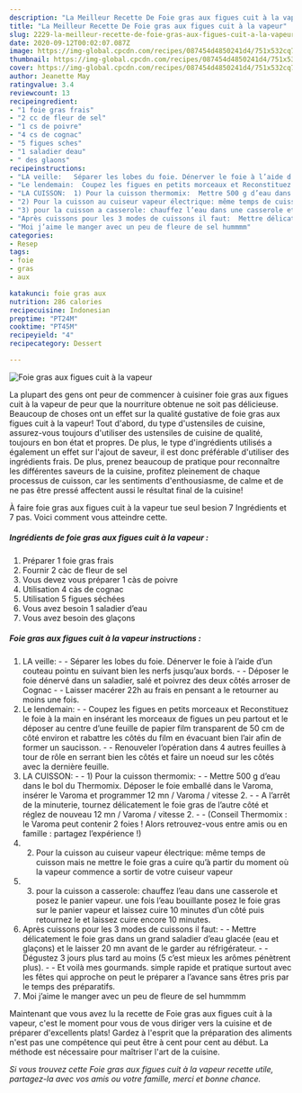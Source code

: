 ```yaml
---
description: "La Meilleur Recette De Foie gras aux figues cuit à la vapeur"
title: "La Meilleur Recette De Foie gras aux figues cuit à la vapeur"
slug: 2229-la-meilleur-recette-de-foie-gras-aux-figues-cuit-a-la-vapeur
date: 2020-09-12T00:02:07.087Z
image: https://img-global.cpcdn.com/recipes/087454d4850241d4/751x532cq70/foie-gras-aux-figues-cuit-a-la-vapeur-photo-principale-de-la-recette.jpg
thumbnail: https://img-global.cpcdn.com/recipes/087454d4850241d4/751x532cq70/foie-gras-aux-figues-cuit-a-la-vapeur-photo-principale-de-la-recette.jpg
cover: https://img-global.cpcdn.com/recipes/087454d4850241d4/751x532cq70/foie-gras-aux-figues-cuit-a-la-vapeur-photo-principale-de-la-recette.jpg
author: Jeanette May
ratingvalue: 3.4
reviewcount: 13
recipeingredient:
- "1 foie gras frais"
- "2 cc de fleur de sel"
- "1 cs de poivre"
- "4 cs de cognac"
- "5 figues sches"
- "1 saladier deau"
- " des glaons"
recipeinstructions:
- "LA veille:   Séparer les lobes du foie. Dénerver le foie à l’aide d’un couteau pointu en suivant bien les nerfs jusqu’aux bords.  Déposer le foie dénervé dans un saladier, salé et poivrez des deux côtés arroser de Cognac   Laisser macérer 22h au frais en pensant a le retourner au moins une fois."
- "Le lendemain:  Coupez les figues en petits morceaux et Reconstituez le foie à la main en insérant les morceaux de figues un peu partout et le déposer au centre d’une feuille de papier film transparent de 50 cm de côté environ et rabattre les côtés du film en évacuant bien l’air afin de former un saucisson.  Renouveler l’opération dans 4 autres feuilles à tour de rôle en serrant bien les côtés et faire un noeud sur les côtés avec la dernière feuille."
- "LA CUISSON:  1) Pour la cuisson thermomix:  Mettre 500 g d’eau dans le bol du Thermomix. Déposer le foie emballé dans le Varoma, insérer le Varoma et programmer 12 mn / Varoma / vitesse 2.  A l’arrêt de la minuterie, tournez délicatement le foie gras de l’autre côté et réglez de nouveau 12 mn / Varoma / vitesse 2.  (Conseil Thermomix : le Varoma peut contenir 2 foies ! Alors retrouvez-vous entre amis ou en famille : partagez l’expérience !)"
- "2) Pour la cuisson au cuiseur vapeur électrique: même temps de cuisson mais ne mettre le foie gras a cuire qu’à partir du moment où la vapeur commence a sortir de votre cuiseur vapeur"
- "3) pour la cuisson a casserole: chauffez l’eau dans une casserole et posez le panier vapeur. une fois l’eau bouillante posez le foie gras sur le panier vapeur et laissez cuire 10 minutes d’un côté puis retournez le et laissez cuire encore 10 minutes."
- "Après cuissons pour les 3 modes de cuissons il faut:  Mettre délicatement le foie gras dans un grand saladier d’eau glacée (eau et glaçons) et le laisser 20 mn avant de le garder au réfrigérateur.  Dégustez 3 jours plus tard au moins (5 c’est mieux les arômes pénètrent plus).  Et voilà mes gourmands. simple rapide et pratique surtout avec les fêtes qui approche on peut le préparer a l’avance sans êtres pris par le temps des préparatifs."
- "Moi j’aime le manger avec un peu de fleure de sel hummmm"
categories:
- Resep
tags:
- foie
- gras
- aux

katakunci: foie gras aux 
nutrition: 286 calories
recipecuisine: Indonesian
preptime: "PT24M"
cooktime: "PT45M"
recipeyield: "4"
recipecategory: Dessert

---
```



![Foie gras aux figues cuit à la vapeur](https://img-global.cpcdn.com/recipes/087454d4850241d4/751x532cq70/foie-gras-aux-figues-cuit-a-la-vapeur-photo-principale-de-la-recette.jpg)

La plupart des gens ont peur de commencer à cuisiner foie gras aux figues cuit à la vapeur de peur que la nourriture obtenue ne soit pas délicieuse. Beaucoup de choses ont un effet sur la qualité gustative de foie gras aux figues cuit à la vapeur! Tout d'abord, du type d'ustensiles de cuisine, assurez-vous toujours d'utiliser des ustensiles de cuisine de qualité, toujours en bon état et propres. De plus, le type d'ingrédients utilisés a également un effet sur l'ajout de saveur, il est donc préférable d'utiliser des ingrédients frais. De plus, prenez beaucoup de pratique pour reconnaître les différentes saveurs de la cuisine, profitez pleinement de chaque processus de cuisson, car les sentiments d'enthousiasme, de calme et de ne pas être pressé affectent aussi le résultat final de la cuisine!

<!--inarticleads1-->

À faire foie gras aux figues cuit à la vapeur tue seul besion 7 Ingrédients et 7 pas. Voici comment vous atteindre cette.

##### Ingrédients de foie gras aux figues cuit à la vapeur :

1. Préparer 1 foie gras frais
1. Fournir 2 càc de fleur de sel
1. Vous devez vous préparer 1 càs de poivre
1. Utilisation 4 càs de cognac
1. Utilisation 5 figues séchées
1. Vous avez besoin 1 saladier d’eau
1. Vous avez besoin  des glaçons




<!--inarticleads2-->

##### Foie gras aux figues cuit à la vapeur instructions :

1. LA veille:  -  - Séparer les lobes du foie. Dénerver le foie à l’aide d’un couteau pointu en suivant bien les nerfs jusqu’aux bords. -  - Déposer le foie dénervé dans un saladier, salé et poivrez des deux côtés arroser de Cognac  -  - Laisser macérer 22h au frais en pensant a le retourner au moins une fois.
1. Le lendemain: -  - Coupez les figues en petits morceaux et Reconstituez le foie à la main en insérant les morceaux de figues un peu partout et le déposer au centre d’une feuille de papier film transparent de 50 cm de côté environ et rabattre les côtés du film en évacuant bien l’air afin de former un saucisson. -  - Renouveler l’opération dans 4 autres feuilles à tour de rôle en serrant bien les côtés et faire un noeud sur les côtés avec la dernière feuille.
1. LA CUISSON: -  - 1) Pour la cuisson thermomix: -  - Mettre 500 g d’eau dans le bol du Thermomix. Déposer le foie emballé dans le Varoma, insérer le Varoma et programmer 12 mn / Varoma / vitesse 2. -  - A l’arrêt de la minuterie, tournez délicatement le foie gras de l’autre côté et réglez de nouveau 12 mn / Varoma / vitesse 2. -  - (Conseil Thermomix : le Varoma peut contenir 2 foies ! Alors retrouvez-vous entre amis ou en famille : partagez l’expérience !)
1. 2) Pour la cuisson au cuiseur vapeur électrique: même temps de cuisson mais ne mettre le foie gras a cuire qu’à partir du moment où la vapeur commence a sortir de votre cuiseur vapeur
1. 3) pour la cuisson a casserole: chauffez l’eau dans une casserole et posez le panier vapeur. une fois l’eau bouillante posez le foie gras sur le panier vapeur et laissez cuire 10 minutes d’un côté puis retournez le et laissez cuire encore 10 minutes.
1. Après cuissons pour les 3 modes de cuissons il faut: -  - Mettre délicatement le foie gras dans un grand saladier d’eau glacée (eau et glaçons) et le laisser 20 mn avant de le garder au réfrigérateur. -  - Dégustez 3 jours plus tard au moins (5 c’est mieux les arômes pénètrent plus). -  - Et voilà mes gourmands. simple rapide et pratique surtout avec les fêtes qui approche on peut le préparer a l’avance sans êtres pris par le temps des préparatifs.
1. Moi j’aime le manger avec un peu de fleure de sel hummmm




<!--inarticleads1-->

<p>
Maintenant que vous avez lu la recette de Foie gras aux figues cuit à la vapeur, c'est le moment pour vous de vous diriger vers la cuisine et de préparer d'excellents plats! Gardez à l'esprit que la préparation des aliments n'est pas une compétence qui peut être à cent pour cent au début. La méthode est nécessaire pour maîtriser l'art de la cuisine.
</p>

<p>
<i>Si vous trouvez cette Foie gras aux figues cuit à la vapeur recette utile, partagez-la avec vos amis ou votre famille, merci et bonne chance.</i>
</p>
